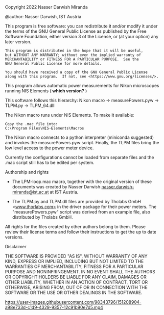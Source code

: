 Copyright 2022 Nasser Darwish Miranda

@author: Nasser Darwish, IST Austria

This program is free software: you can redistribute it and/or modify
    it under the terms of the GNU General Public License as published by
    the Free Software Foundation, either version 3 of the License, or
    (at your option) any later version.

    This program is distributed in the hope that it will be useful,
    but WITHOUT ANY WARRANTY; without even the implied warranty of
    MERCHANTABILITY or FITNESS FOR A PARTICULAR PURPOSE.  See the
    GNU General Public License for more details.

    You should have received a copy of the GNU General Public License
    along with this program.  If not, see <https://www.gnu.org/licenses/>.
    
This program allows automatic power measurements for Nikon microscopes running NIS Elements (<b> which version?</b> )

This software follows this hierarchy: Nikon macro -> measurePowers.pyw -> TLPM.py -> TLPM_64.dll


The Nikon macro runs under NIS Elements. To make it available:

	Copy the .mac file into:
	C:\Program Files\NIS-Elements\Macros	

The Nikon macro connects to a python interpreter (miniconda suggested) and invokes the 
measurePowers.pyw script. Finally, the TLPM files bring the low level access to the 
power meter device.

Currently the configurations cannot be loaded from separate files and the .mac script 
still has to be edited per system. 


Authorship and rights

- The LPM-loop.mac macro, together with the original version of these documents was created by 
Nasser Darwish <nasser.darwish-miranda@ist.ac.at> at IST Austria.

 - The TLPM.py and TLPM.dll files are provided by Tholabs GmbH <www.thorlabs.com> in the driver package for 
 their power meters. The "measurePowers.pyw" script was derived from an example file, also distributed by 
 Tholabs GmbH.

All rights for the files created by other authors belong to them. Please review their
license terms and follow their instructions to get the up to date versions.

Disclaimer

THE SOFTWARE IS PROVIDED "AS IS", WITHOUT WARRANTY OF ANY KIND, EXPRESS 
OR IMPLIED, INCLUDING BUT NOT LIMITED TO THE WARRANTIES OF MERCHANTABILITY, 
FITNESS FOR A PARTICULAR PURPOSE AND NONINFRINGEMENT. IN NO EVENT SHALL 
THE AUTHORS OR COPYRIGHT HOLDERS BE LIABLE FOR ANY CLAIM, DAMAGES OR OTHER 
LIABILITY, WHETHER IN AN ACTION OF CONTRACT, TORT OR OTHERWISE, ARISING 
FROM, OUT OF OR IN CONNECTION WITH THE SOFTWARE OR THE USE OR OTHER DEALINGS 
IN THE SOFTWARE.



https://user-images.githubusercontent.com/98343796/151208904-a98e733d-c1d9-4329-9357-12c91b90e7d5.mp4


